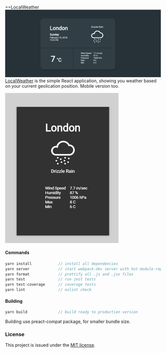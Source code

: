 ==LocalWeather 
![desktop design](./src/asset/desktop.png)
[LocalWeather](https://localy-weather.surge.sh/) is the simple React application, showing you weather based on your current geolication position.
Mobile version too.

![mobile design](./src/asset/mobile.png)

#### Commands
```javascript
yarn install            // install all dependencies
yarn server             // start webpack-dev server with hot-module-replacement enable
yarn format             // prettify all .js and .jsx files 
yarn test               // run jest tests
yarn test:coverage      // coverage tests
yarn lint               // eslint check
```

#### Building

```javascript
yarn build              // build ready to production version
```

Building use preact-compat package, for smaller bundle size.
### License

This project is issued under the [MIT license](./LICENSE).